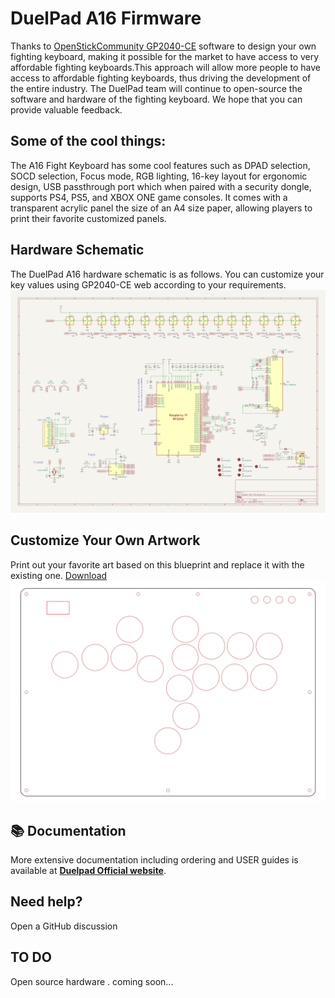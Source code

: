 
# DuelPad A16 Firmware


Thanks to [OpenStickCommunity GP2040-CE](https://github.com/OpenStickCommunity/GP2040-CE) software to design your own fighting keyboard, making it possible for the market to have access to very affordable fighting keyboards.This approach will allow more people to have access to affordable fighting keyboards, thus driving the development of the entire industry. The DuelPad team will continue to open-source the software and hardware of the fighting keyboard. We hope that you can provide valuable feedback.
## Some of the cool things:
The A16 Fight Keyboard has some cool features such as DPAD selection, SOCD selection, Focus mode, RGB lighting, 16-key layout for ergonomic design, USB passthrough port which when paired with a security dongle, supports PS4, PS5, and XBOX ONE game consoles. It comes with a transparent acrylic panel the size of an A4 size paper, allowing players to print their favorite customized panels.

## Hardware Schematic
The DuelPad A16 hardware schematic is as follows. You can customize your key values using GP2040-CE web according to your requirements.
![SCH](Duelpad-A16-Sch.jpg)

## Customize Your Own Artwork 
Print out your favorite art based on this blueprint and replace it with the existing one.
[Download](https://www.duelpad.com/wp-content/uploads/2024/03/Duelpad-cross-a16.pdf)
![ARTS](CAD-ARTS.png)

## 📚 Documentation
More extensive documentation including ordering and USER guides is available at [**Duelpad Official website**](www.duelpad.com).

## Need help?
Open a GitHub discussion

## TO DO
Open source hardware . coming soon...